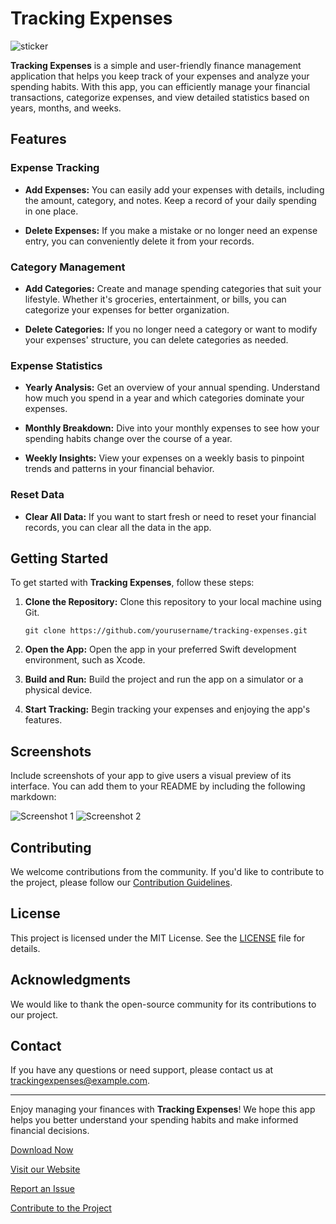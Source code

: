 # Tracking Expenses


![sticker](https://github.com/vmaksymovk/TrackingExpenses/assets/111226865/0bec8063-1bda-4cae-90c3-5b5d906447bd)

**Tracking Expenses** is a simple and user-friendly finance management application that helps you keep track of your expenses and analyze your spending habits. With this app, you can efficiently manage your financial transactions, categorize expenses, and view detailed statistics based on years, months, and weeks.

## Features

### Expense Tracking

- **Add Expenses:** You can easily add your expenses with details, including the amount, category, and notes. Keep a record of your daily spending in one place.

- **Delete Expenses:** If you make a mistake or no longer need an expense entry, you can conveniently delete it from your records.

### Category Management

- **Add Categories:** Create and manage spending categories that suit your lifestyle. Whether it's groceries, entertainment, or bills, you can categorize your expenses for better organization.

- **Delete Categories:** If you no longer need a category or want to modify your expenses' structure, you can delete categories as needed.

### Expense Statistics

- **Yearly Analysis:** Get an overview of your annual spending. Understand how much you spend in a year and which categories dominate your expenses.

- **Monthly Breakdown:** Dive into your monthly expenses to see how your spending habits change over the course of a year.

- **Weekly Insights:** View your expenses on a weekly basis to pinpoint trends and patterns in your financial behavior.

### Reset Data

- **Clear All Data:** If you want to start fresh or need to reset your financial records, you can clear all the data in the app.

## Getting Started

To get started with **Tracking Expenses**, follow these steps:

1. **Clone the Repository:** Clone this repository to your local machine using Git.

    ```shell
    git clone https://github.com/yourusername/tracking-expenses.git
    ```

2. **Open the App:** Open the app in your preferred Swift development environment, such as Xcode.

3. **Build and Run:** Build the project and run the app on a simulator or a physical device.

4. **Start Tracking:** Begin tracking your expenses and enjoying the app's features.

## Screenshots

Include screenshots of your app to give users a visual preview of its interface. You can add them to your README by including the following markdown:

![Screenshot 1](screenshots/screenshot1.png)
![Screenshot 2](screenshots/screenshot2.png)

## Contributing

We welcome contributions from the community. If you'd like to contribute to the project, please follow our [Contribution Guidelines](CONTRIBUTING.md).

## License

This project is licensed under the MIT License. See the [LICENSE](LICENSE) file for details.

## Acknowledgments

We would like to thank the open-source community for its contributions to our project.

## Contact

If you have any questions or need support, please contact us at trackingexpenses@example.com.

---

Enjoy managing your finances with **Tracking Expenses**! We hope this app helps you better understand your spending habits and make informed financial decisions.

[Download Now](https://link-to-your-app-download-page)

[Visit our Website](https://www.your-app-website.com)

[Report an Issue](https://github.com/yourusername/tracking-expenses/issues)

[Contribute to the Project](https://github.com/yourusername/tracking-expenses/blob/main/CONTRIBUTING.md)
